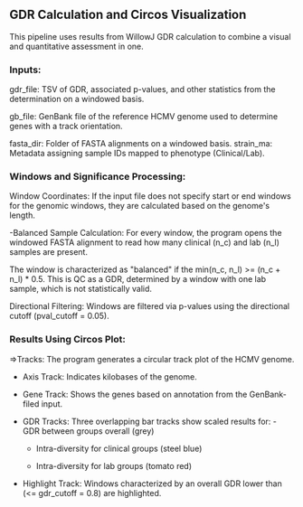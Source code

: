 ## GDR Calculation and Circos Visualization 
This pipeline uses results from WillowJ GDR calculation to combine a visual and quantitative assessment in one.
### Inputs:
gdr_file: TSV of GDR, associated p-values, and other statistics from the determination on a windowed basis.

gb_file: GenBank file of the reference HCMV genome used to determine genes with a track orientation.

fasta_dir: Folder of FASTA alignments on a windowed basis.
strain_ma: Metadata assigning sample IDs mapped to phenotype (Clinical/Lab).
### Windows and Significance Processing:
	
 Window Coordinates: If the input file does not specify start or end windows for the genomic windows, they are calculated based on the genome's length.
	
 -Balanced Sample Calculation: For every window, the program opens the windowed FASTA alignment to read how many clinical (n_c) and lab (n_l) samples are present. 
 
 The window is characterized as "balanced" if the min(n_c, n_l) >= (n_c + n_l) * 0.5. This is QC as a GDR, determined by a window with one lab sample, which is not statistically valid.
 
 Directional Filtering: Windows are filtered via p-values using the directional cutoff (pval_cutoff = 0.05).
### Results Using Circos Plot:
=>Tracks: The program generates a circular track plot of the HCMV genome.
	
 - Axis Track: Indicates kilobases of the genome.
	
 - Gene Track: Shows the genes based on annotation from the GenBank-filed input.
	
 - GDR Tracks: Three overlapping bar tracks show scaled results for:
		- GDR between groups overall (grey)

   - Intra-diversity for clinical groups (steel blue)

   - Intra-diversity for lab groups (tomato red)
	
 - Highlight Track: Windows characterized by an overall GDR lower than (<= gdr_cutoff = 0.8) are highlighted. 




